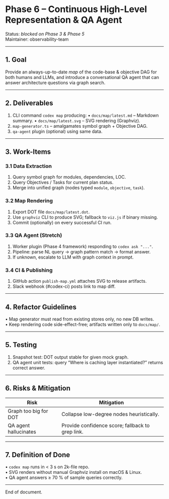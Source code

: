 # Phase 6 – Continuous High-Level Representation & QA Agent

Status: _blocked on Phase 3 & Phase 5_  
Maintainer: observability-team

-------------------------------------------------------------------

## 1. Goal

Provide an always-up-to-date *map* of the code-base & objective DAG for both
humans and LLMs, and introduce a conversational QA agent that can answer
architecture questions via graph search.

-------------------------------------------------------------------

## 2. Deliverables

1. CLI command `codex map` producing:
   • `docs/map/latest.md` – Markdown summary.
   • `docs/map/latest.svg` – SVG rendering (Graphviz).
2. `map-generator.ts` – amalgamates symbol graph + Objective DAG.
3. `qa-agent` plugin (optional) using same data.

-------------------------------------------------------------------

## 3. Work-Items

### 3.1  Data Extraction

1. Query symbol graph for modules, dependencies, LOC.
2. Query Objectives / Tasks for current plan status.
3. Merge into unified graph (nodes typed `module`, `objective`, `task`).

### 3.2  Map Rendering

1. Export DOT file `docs/map/latest.dot`.
2. Use `graphviz` CLI to produce SVG; fallback to `viz.js` if binary missing.
3. Commit (optionally) on every successful CI run.

### 3.3  QA Agent (Stretch)

1. Worker plugin (Phase 4 framework) responding to `codex ask "..."`.
2. Pipeline: parse NL query → graph pattern match → format answer.
3. If unknown, escalate to LLM with graph context in prompt.

### 3.4  CI & Publishing

1. GitHub action `publish-map.yml` attaches SVG to release artifacts.
2. Slack webhook (#codex-ci) posts link to map diff.

-------------------------------------------------------------------

## 4. Refactor Guidelines

• Map generator must read from existing stores only, no new DB writes.  
• Keep rendering code side-effect-free; artifacts written only to `docs/map/`.

-------------------------------------------------------------------

## 5. Testing

1. Snapshot test: DOT output stable for given mock graph.
2. QA agent unit tests: query “Where is caching layer instantiated?” returns correct answer.

-------------------------------------------------------------------

## 6. Risks & Mitigation

| Risk | Mitigation |
|------|------------|
| Graph too big for DOT | Collapse low-degree nodes heuristically. |
| QA agent hallucinates | Provide confidence score; fallback to grep link. |

-------------------------------------------------------------------

## 7. Definition of Done

• `codex map` runs in < 3 s on 2k-file repo.  
• SVG renders without manual Graphviz install on macOS & Linux.  
• QA agent answers ≥ 70 % of sample queries correctly.

-------------------------------------------------------------------

End of document.
